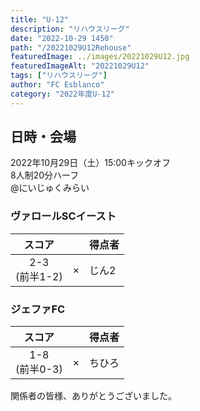 ```yaml
---
title: "U-12"
description: "リハウスリーグ"
date: "2022-10-29 1450"
path: "/20221029U12Rehouse"
featuredImage: ../images/20221029U12.jpg
featuredImageAlt: "20221029U12"
tags: ["リハウスリーグ"]
author: "FC Esblanco"
category: "2022年度U-12"
---
```


## 日時・会場

2022年10月29日（土）15:00キックオフ  
8人制20分ハーフ  
@にいじゅくみらい

### ヴァロールSCイースト

| スコア |   |得点者  |
|:------:|:-:|:--------|
| 2-3<br/>(前半1-2) | × |じん2|

### ジェファFC

| スコア |   |得点者  |
|:------:|:-:|:--------|
| 1-8<br/>(前半0-3) | × |ちひろ|


関係者の皆様、ありがとうございました。
